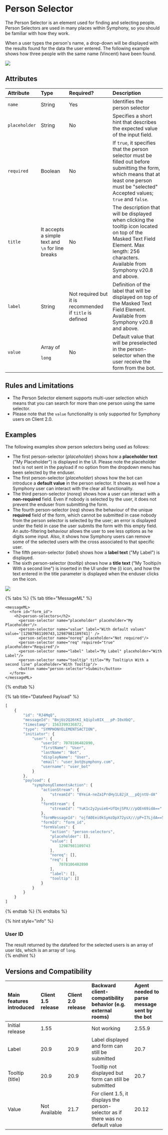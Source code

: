 # Person Selector

The Person Selector is an element used for finding and selecting people. Person Selectors are used in many places within Symphony, so you should be familiar with how they work.

When a user types the person's name, a drop-down will be displayed with the results found for the data the user entered. The following example shows how three people with the same name \(Vincent\) have been found.

![](../../../.gitbook/assets/84f1915-person.jpg)

## Attributes

<table>
  <thead>
    <tr>
      <th style="text-align:left">Attribute</th>
      <th style="text-align:left">Type</th>
      <th style="text-align:left">Required?</th>
      <th style="text-align:left">Description</th>
    </tr>
  </thead>
  <tbody>
    <tr>
      <td style="text-align:left"><code>name</code>
      </td>
      <td style="text-align:left">String</td>
      <td style="text-align:left">Yes</td>
      <td style="text-align:left">Identifies the person selector</td>
    </tr>
    <tr>
      <td style="text-align:left"><code>placeholder</code>
      </td>
      <td style="text-align:left">String</td>
      <td style="text-align:left">No</td>
      <td style="text-align:left">Specifies a short hint that describes the expected value of the input
        field.</td>
    </tr>
    <tr>
      <td style="text-align:left"><code>required</code>
      </td>
      <td style="text-align:left">Boolean</td>
      <td style="text-align:left">No</td>
      <td style="text-align:left">If <code>true</code>, it specifies that the person selector must be filled
        out before submitting the form, which means that at least one person must
        be &quot;selected&quot; Accepted values; <code>true</code> and <code>false</code>.</td>
    </tr>
    <tr>
      <td style="text-align:left"><code>title</code>
      </td>
      <td style="text-align:left">It accepts a simple text and <code>\n</code> for line breaks</td>
      <td style="text-align:left">No</td>
      <td style="text-align:left">The description that will be displayed when clicking the tooltip icon
        located on top of the Masked Text Field Element. Max length: 256 characters.
        Available from Symphony v20.8 and above.</td>
    </tr>
    <tr>
      <td style="text-align:left"><code>label</code>
      </td>
      <td style="text-align:left">String</td>
      <td style="text-align:left">Not required but it is recommended if <code>title</code> is defined</td>
      <td
      style="text-align:left">Definition of the label that will be displayed on top of the Masked Text
        Field Element. Available from Symphony v20.8 and above.</td>
    </tr>
    <tr>
      <td style="text-align:left"><code>value</code>
      </td>
      <td style="text-align:left">
        <p>Array of</p>
        <p><code>long</code>
        </p>
      </td>
      <td style="text-align:left">No</td>
      <td style="text-align:left">Default value that will be preselected in the person-selector when the
        user receive the form from the bot.</td>
    </tr>
  </tbody>
</table>

## Rules and Limitations

* The Person Selector element supports multi-user selection which means that you can search for more than one person using the same selector.
* Please note that the `value` functionality is only supported for Symphony users on Client 2.0.

## Examples

The following examples show person selectors being used as follows:

* The first person-selector \(_placeholder_\) shows how a **placeholder text** \("My Placeholder"\) is displayed in the UI. Please note the placeholder text is not sent in the payload if no option from the dropdown menu has been selected by the enduser.
* The first person-selector \(_placeholder_\) shows how the bot can introduce a **default value** in the person selector. It shows as well how a Symphony user can interact with the clear all functionality.
* The third person-selector \(_noreq_\) shows how a user can interact with a **non-required** field. Even if nobody is selected by the user, it does not prevent the enduser from submitting the form.
* The fourth person-selector \(_req_\) shows the behaviour of the unique **required** field of the form, which cannot be submitted in case nobody from the person selector is selected by the user; an error is displayed under the field in case the user submits the form with this empty field. An auto-filtering behaviour allows the user to see less options as he digits some input. Also, it shows how Symphony users can remove some of the selected users with the cross associated to that specific user.
* The fifth person-selector \(_label_\) shows how a **label text** \("My Label"\) is displayed.
* The sixth person-selector \(_tooltip_\) shows how a **title text** \("My Tooltip/n With a second line"\) is inserted in the UI under the \(i\) icon, and how the text entered in the title parameter is displayed when the enduser clicks on the icon.

![](../../../.gitbook/assets/person-selector-with-default.gif)

{% tabs %}
{% tab title="MessageML" %}
```markup
<messageML>
  <form id="form_id">
    <h2>person-selectors</h2>
      <person-selector name="placeholder" placeholder="My Placeholder"/>
      <person-selector name="value" label="With default values" value='[12987981109743,12987981109741]' />
      <person-selector name="noreq" placeholder="Not required"/>
      <person-selector name="req" required="true" placeholder="Required"/>
      <person-selector name="label" label="My Label" placeholder="With Label"/>
      <person-selector name="tooltip" title="My Tooltip\n With a second line" placeholder="With Tooltip"/>
      <button name="person-selector">Submit</button>
  </form>
</messageML>
```
{% endtab %}

{% tab title="Datafeed Payload" %}
```javascript
[
    {
        "id": "RJ4MqQ",
        "messageId": "BnjUz2Q26tKI_kQiplv0IX___pP-I0xXbQ",
        "timestamp": 1563399336872,
        "type": "SYMPHONYELEMENTSACTION",
        "initiator": {
            "user": {
                "userId": 7078106482890, 
                "firstName": "User",
                "lastName": "Bot",
                "displayName": "User",
                "email": "user_bot@symphony.com",
                "username": "user_bot"
            }
        },
        "payload": {
            "symphonyElementsAction": {
                "actionStream": {
                    "streamId": "0YeiA-neZa1PrdHy1L82jX___pQjntU-dA"
                },
                "formStream": {
                    "streamId": "YuK1c2y2yuie6+UfQnjSPX///pQEn69idA=="
                },
                "formMessageId": "ojfA0Eei0kSymzDpX72ysX///pP+I7LjdA==5615",
                "formId": "form_id",
                "formValues": {
                    "action": "person-selectors",
                    "placeholder": [],
                    "value": [
                        12987981109743
                    ],
                    "noreq": [],
                    "req": [
                        7078106482890
                    ],
                    "label": [],
                    "tooltip": []
                }
            }
        }
    }
]
```
{% endtab %}
{% endtabs %}

{% hint style="info" %}
### User ID

The result returned by the datafeed for the selected users is an array of user Ids, which is an array of `long`.  
{% endhint %}

## Versions and Compatibility

| Main features introduced | Client 1.5 release | Client 2.0 release | Backward client-compatibility behavior \(e.g. external rooms\) | Agent needed to parse message sent by the bot |
| :--- | :--- | :--- | :--- | :--- |
| Initial release | 1.55 |  | Not working | 2.55.9 |
| Label | 20.9 | 20.9 | Label displayed and form can still be submitted | 20.7 |
| Tooltip \(title\) | 20.9 | 20.9 | Tooltip not displayed but form can still be submitted | 20.7 |
| Value | Not Available | 21.7 | For client 1.5, it displays the person-selector as if there was no default value | 20.12 |

